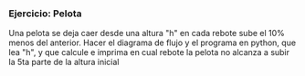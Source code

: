 ### Ejercicio: Pelota

Una pelota se deja caer desde una altura "h" en cada rebote sube el 10% menos del anterior. Hacer el diagrama de flujo y el programa en python, que lea "h", y que calcule e imprima en cual rebote la pelota no alcanza a subir la 5ta parte de la altura inicial